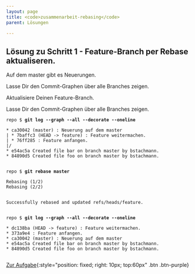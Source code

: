 ```yaml
---
layout: page
title: <code>zusammenarbeit-rebasing</code>
parent: Lösungen

---
```

## Lösung zu Schritt 1 - Feature-Branch per Rebase aktualiseren.

Auf dem master gibt es Neuerungen.

Lasse Dir den Commit-Graphen über alle Branches zeigen.

Aktualisiere Deinen Feature-Branch.

Lasse Dir den Commit-Graphen über alle Branches zeigen.


<pre><code>repo $ <b>git log --graph --all --decorate --oneline</b><br><br>* ca30042 (master) : Neuerung auf dem master<br>| * 7baffc3 (HEAD -&gt; feature) : Feature weitermachen.<br>| * 76ff285 : Feature anfangen.<br>|/  <br>* e54ac5a Created file bar on branch master by bstachmann.<br>* 84890d5 Created file foo on branch master by bstachmann.<br><br></code></pre>



<pre><code>repo $ <b>git rebase master</b><br><br>Rebasing (1/2)<br>Rebasing (2/2)<br><br>                                                                                <br>Successfully rebased and updated refs/heads/feature.<br><br></code></pre>



<pre><code>repo $ <b>git log --graph --all --decorate --oneline</b><br><br>* dc138ba (HEAD -&gt; feature) : Feature weitermachen.<br>* 373a9e4 : Feature anfangen.<br>* ca30042 (master) : Neuerung auf dem master<br>* e54ac5a Created file bar on branch master by bstachmann.<br>* 84890d5 Created file foo on branch master by bstachmann.<br><br></code></pre>


[Zur Aufgabe](aufgabe-zusammenarbeit-rebasing.md){:style="position: fixed; right: 10px; top:60px" .btn .btn-purple}

